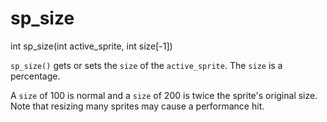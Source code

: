 # sp_size

<Prototype>int sp_size(int active_sprite, int size[-1])</Prototype>

`sp_size()` gets or sets the `size` of the `active_sprite`. The `size` is a percentage.

A `size` of 100 is normal and a `size` of 200 is twice the sprite's original size. Note that resizing many sprites may cause a performance hit.
